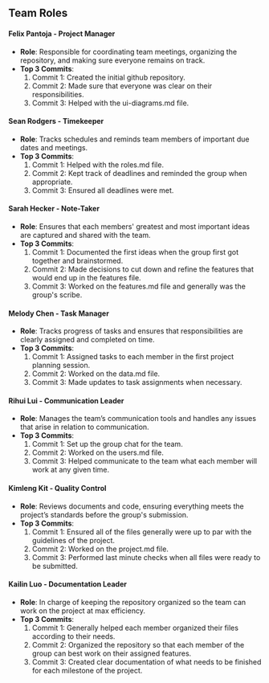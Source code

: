 ## Team Roles

#### Felix Pantoja - Project Manager
- **Role**: Responsible for coordinating team meetings, organizing the repository, and making sure everyone remains on track.
- **Top 3 Commits**:
  1. Commit 1: Created the initial github repository.
  2. Commit 2: Made sure that everyone was clear on their responsibilities.
  3. Commit 3: Helped with the ui-diagrams.md file.

#### Sean Rodgers - Timekeeper
- **Role**: Tracks schedules and reminds team members of important due dates and meetings.
- **Top 3 Commits**:
  1. Commit 1: Helped with the roles.md file.
  2. Commit 2: Kept track of deadlines and reminded the group when appropriate.
  3. Commit 3: Ensured all deadlines were met.

#### Sarah Hecker - Note-Taker
- **Role**: Ensures that each members' greatest and most important ideas are captured and shared with the team.
- **Top 3 Commits**:
  1. Commit 1: Documented the first ideas when the group first got together and brainstormed.
  2. Commit 2: Made decisions to cut down and refine the features that would end up in the features file.
  3. Commit 3: Worked on the features.md file and generally was the group's scribe.

#### Melody Chen - Task Manager
- **Role**: Tracks progress of tasks and ensures that responsibilities are clearly assigned and completed on time.
- **Top 3 Commits**:
  1. Commit 1: Assigned tasks to each member in the first project planning session.
  2. Commit 2: Worked on the data.md file.
  3. Commit 3: Made updates to task assignments when necessary.

#### Rihui Lui - Communication Leader
- **Role**: Manages the team’s communication tools and handles any issues that arise in relation to communication.
- **Top 3 Commits**:
  1. Commit 1: Set up the group chat for the team.
  2. Commit 2: Worked on the users.md file.
  3. Commit 3: Helped communicate to the team what each member will work at any given time.

#### Kimleng Kit - Quality Control
- **Role**: Reviews documents and code, ensuring everything meets the project’s standards before the group's submission.
- **Top 3 Commits**:
  1. Commit 1: Ensured all of the files generally were up to par with the guidelines of the project.
  2. Commit 2: Worked on the project.md file.
  3. Commit 3: Performed last minute checks when all files were ready to be submitted.

#### Kailin Luo - Documentation Leader
- **Role**: In charge of keeping the repository organized so the team can work on the project at max efficiency.
- **Top 3 Commits**:
  1. Commit 1: Generally helped each member organized their files according to their needs.
  2. Commit 2: Organized the repository so that each member of the group can best work on their assigned features.
  3. Commit 3: Created clear documentation of what needs to be finished for each milestone of the project.